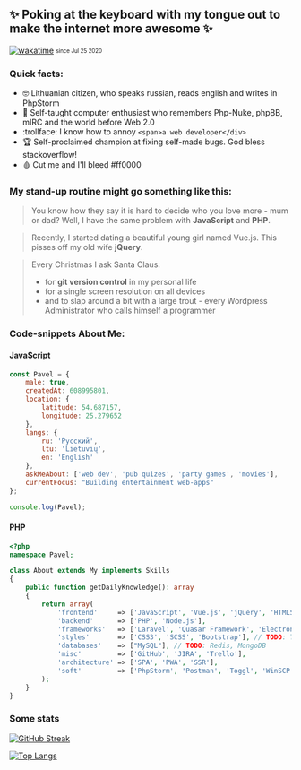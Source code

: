 ## ✨ Poking at the keyboard with my tongue out to make the internet more awesome ✨
[![wakatime](https://wakatime.com/badge/user/a47e484d-baa5-4c04-80e7-ce9cf7bebd8c.svg)](https://wakatime.com/@a47e484d-baa5-4c04-80e7-ce9cf7bebd8c) <sub><sup>since Jul 25 2020</sub></sup>

### Quick facts:
- :nerd_face: Lithuanian citizen, who speaks russian, reads english and writes in PhpStorm
- :older_man: Self-taught computer enthusiast who remembers Php-Nuke, phpBB, mIRC and the world before Web 2.0
- :trollface: I know how to annoy `<span>a web developer</div>`
- :trophy: Self-proclaimed champion at fixing self-made bugs. God bless stackoverflow!
- :drop_of_blood: Cut me and I'll bleed #ff0000

### My stand-up routine might go something like this:
> You know how they say it is hard to decide who you love more - mum or dad? Well, I have the same problem with **JavaScript** and **PHP**.

> Recently, I started dating a beautiful young girl named Vue.js. This pisses off my old wife **jQuery**.

> Every Christmas I ask Santa Claus:
> - for **git version control** in my personal life
> - for a single screen resolution on all devices
> - and to slap around a bit with a large trout - every Wordpress Administrator who calls himself a programmer

### Code-snippets About Me:

#### JavaScript
```javascript
const Pavel = {
    male: true,
    createdAt: 608995801,
    location: {
        latitude: 54.687157,
        longitude: 25.279652
    },
    langs: {
        ru: 'Русский',
        ltu: 'Lietuvių',
        en: 'English'
    },
    askMeAbout: ['web dev', 'pub quizes', 'party games', 'movies'],
    currentFocus: "Building entertainment web-apps"
};

console.log(Pavel);
```

#### PHP
```php
<?php
namespace Pavel;

class About extends My implements Skills
{
    public function getDailyKnowledge(): array
    {
        return array(
            'frontend'     => ['JavaScript', 'Vue.js', 'jQuery', 'HTML5'], // TODO: TypeScript
            'backend'      => ['PHP', 'Node.js'],
            'frameworks'   => ['Laravel', 'Quasar Framework', 'Electron.js'],
            'styles'       => ['CSS3', 'SCSS', 'Bootstrap'], // TODO: TailwindCSS
            'databases'    => ["MySQL"], // TODO: Redis, MongoDB
            'misc'         => ['GitHub', 'JIRA', 'Trello'],
            'architecture' => ['SPA', 'PWA', 'SSR'],
            'soft'         => ['PhpStorm', 'Postman', 'Toggl', 'WinSCP', 'Xshell', 'Photoshop', 'Adobe Audition'],
        );
    }
}
```






### Some stats
[![GitHub Streak](http://github-readme-streak-stats.herokuapp.com?user=zikju&theme=radical&date_format=M%20j%5B%2C%20Y%5D)](https://git.io/streak-stats)

[![Top Langs](https://github-readme-stats.vercel.app/api/top-langs/?username=zikju&theme=radical)](https://github.com/anuraghazra/github-readme-stats)
